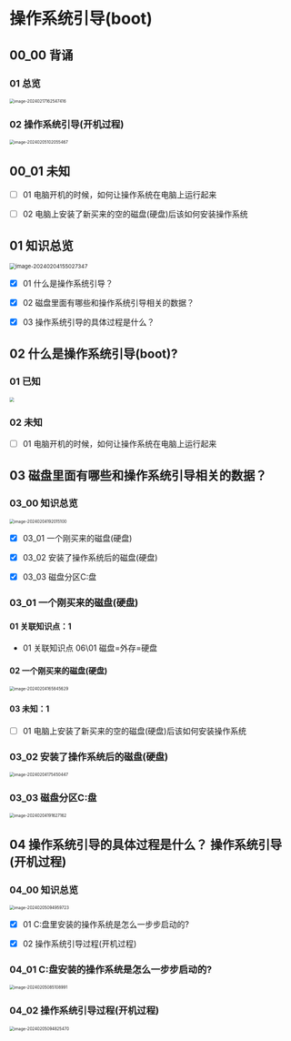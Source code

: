 # 操作系统引导(boot)



## 00_00 背诵



### 01 总览

<img src="https://cvp.oss-cn-shanghai.aliyuncs.com/picgo/202402171625526.png" alt="image-20240217162547416" style="zoom:50%;" />

### 02 操作系统引导(开机过程)

<img src="https://cvp.oss-cn-shanghai.aliyuncs.com/picgo/202402051020698.png" alt="image-20240205102055467" style="zoom:50%;" />



## 00_01 未知 

- [ ] 01 电脑开机的时候，如何让操作系统在电脑上运行起来

- [ ] 02 电脑上安装了新买来的空的磁盘(硬盘)后该如何安装操作系统

  

## 01 知识总览

<img src="https://cvp.oss-cn-shanghai.aliyuncs.com/picgo/202402041550452.png" alt="image-20240204155027347" style="zoom: 67%;" />

- [x] 01 什么是操作系统引导？

- [x] 02 磁盘里面有哪些和操作系统引导相关的数据？

- [x] 03 操作系统引导的具体过程是什么？

  

## 02 什么是操作系统引导(boot)?



### 01 已知

<img src="https://cvp.oss-cn-shanghai.aliyuncs.com/picgo/202402041616601.png" style="zoom:50%;" />



### 02 未知

- [ ] 01 电脑开机的时候，如何让操作系统在电脑上运行起来



## 03 磁盘里面有哪些和操作系统引导相关的数据？



### 03_00 知识总览

<img src="https://cvp.oss-cn-shanghai.aliyuncs.com/picgo/202402041920161.png" alt="image-20240204192015100" style="zoom:50%;" />

- [x] 03_01 一个刚买来的磁盘(硬盘)
- [x] 03_02 安装了操作系统后的磁盘(硬盘)
- [x] 03_03 磁盘分区C:盘



### 03_01 一个刚买来的磁盘(硬盘)



#### 01 关联知识点：1

* 01 关联知识点 06\01 磁盘=外存=硬盘



#### 02 一个刚买来的磁盘(硬盘)

<img src="https://cvp.oss-cn-shanghai.aliyuncs.com/picgo/202402041658849.png" alt="image-20240204165845629" style="zoom:50%;" />



#### 03 未知：1

- [ ] 01 电脑上安装了新买来的空的磁盘(硬盘)后该如何安装操作系统



### 03_02 安装了操作系统后的磁盘(硬盘)

<img src="https://cvp.oss-cn-shanghai.aliyuncs.com/picgo/202402041754590.png" alt="image-20240204175450447" style="zoom:50%;" />



### 03_03 磁盘分区C:盘

<img src="https://cvp.oss-cn-shanghai.aliyuncs.com/picgo/202402041916306.png" alt="image-20240204191627162" style="zoom:50%;" />



## 04 操作系统引导的具体过程是什么？ 操作系统引导(开机过程)



### 04_00 知识总览

<img src="https://cvp.oss-cn-shanghai.aliyuncs.com/picgo/202402050949791.png" alt="image-20240205094959723" style="zoom:50%;" />

- [x] 01 C:盘里安装的操作系统是怎么一步步启动的?
- [x] 02 操作系统引导过程(开机过程)



### 04_01 C:盘安装的操作系统是怎么一步步启动的?

<img src="https://cvp.oss-cn-shanghai.aliyuncs.com/picgo/202402050851294.png" alt="image-20240205085108991" style="zoom:50%;" />



### 04_02 操作系统引导过程(开机过程)

<img src="https://cvp.oss-cn-shanghai.aliyuncs.com/picgo/202402050948890.png" alt="image-20240205094825470" style="zoom:50%;" />

